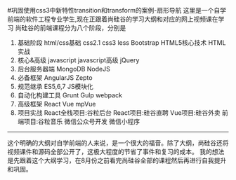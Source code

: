 #巩固使用css3中新特性transition和transform的案例-扇形导航
这里是一个自学前端的软件工程专业学生,现在正跟着尚硅谷的学习大纲和对应的网上视频课在学习
尚硅谷的前端课程分为八个阶段，分别是
1. 基础阶段
  html/css基础
  css2.1
  css3
  less
  Bootstrap
  HTML5核心技术
  HTML实战
2. 核心&高级
   javascript
   javascript高级
   jQuery
3. 后台服务器端
   MongoDB
   NodeJS
4. 必备框架
   AngularJS
   Zepto
5. 规范继承
   ES5,6,7
   JS模块化
6. 自动化构建工具
   Grunt
   Gulp
   webpack
7. 高级框架
   React
   Vue
   mpVue
8. 项目实战
   React全栈项目:谷粒后台
   React项目:硅谷直聘
   Vue项目:硅谷外卖
   前端项目:谷粒音乐
   微信公众号开发
   微信小程序
---
这个明确的大纲对自学前端的人来说，是一个很大的福音。除了大纲，尚硅谷还将视频课件和源码全部公开了，这极大程度的节省了事件和复习的成本。
我的想法是先跟着这个大纲学习，在8月份之前看完尚硅谷全部的课程然后再进行自我提升和巩固。
